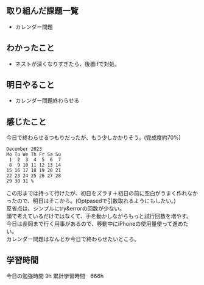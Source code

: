 ## 取り組んだ課題一覧
- カレンダー問題

## わかったこと
- ネストが深くなりすぎたら、後置ifで対処。

## 明日やること
- カレンダー問題終わらせる

## 感じたこと
今日で終わらせるつもりだったが、もう少しかかりそう。(完成度約70%)
```
December 2023    
Mo Tu We Th Fr Sa Su
 1  2  3  4  5  6  7 
 8  9 10 11 12 13 14 
15 16 17 18 19 20 21 
22 23 24 25 26 27 28 
29 30 31 %  
```
この形までは持って行けたが、初日をズラす＋初日の前に空白がうまく作れなかったので、明日はそこから。(Optpasedで引数取れるようにもしたい。)<br>
反省点は、シンプルにtry&errorの回数が少ない。<br>
頭で考えているだけではなくて、手を動かしながらもっと試行回数を増やす。<br>
今日は長岡まで行く用事があるので、移動中にiPhoneの使用量使って進めたい。<br>
カレンダー問題はなんとか今日で終わらせたいところ。

## 学習時間
今日の勉強時間 9h
累計学習時間　666h